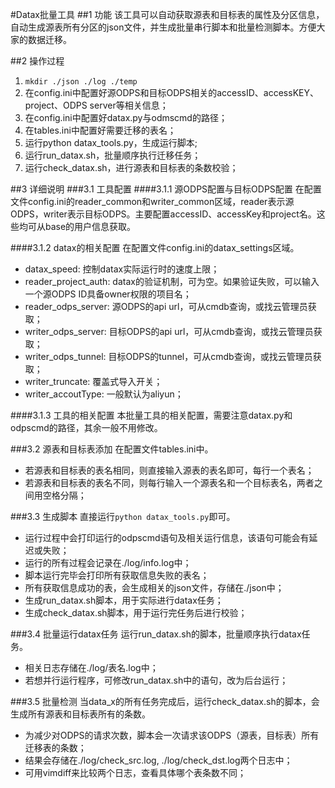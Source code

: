 #Datax批量工具
##1 功能
该工具可以自动获取源表和目标表的属性及分区信息，自动生成源表所有分区的json文件，并生成批量串行脚本和批量检测脚本。方便大家的数据迁移。

##2 操作过程
1. `mkdir ./json ./log ./temp`
2. 在config.ini中配置好源ODPS和目标ODPS相关的accessID、accessKEY、project、ODPS server等相关信息；
3. 在config.ini中配置好datax.py与odmscmd的路径；
4. 在tables.ini中配置好需要迁移的表名；
5. 运行python datax_tools.py，生成运行脚本;
6. 运行run_datax.sh，批量顺序执行迁移任务；
7. 运行check_datax.sh，进行源表和目标表的条数校验；

##3 详细说明
###3.1 工具配置
####3.1.1 源ODPS配置与目标ODPS配置
在配置文件config.ini的reader_common和writer_common区域，reader表示源ODPS，writer表示目标ODPS。主要配置accessID、accessKey和project名。这些均可从base的用户信息获取。

####3.1.2 datax的相关配置
在配置文件config.ini的datax_settings区域。

* datax_speed: 控制datax实际运行时的速度上限；
* reader_project_auth: datax的验证机制，可为空。如果验证失败，可以输入一个源ODPS ID具备owner权限的项目名；
* reader_odps_server: 源ODPS的api url，可从cmdb查询，或找云管理员获取；
* writer_odps_server: 目标ODPS的api url，可从cmdb查询，或找云管理员获取；
* writer_odps_tunnel: 目标ODPS的tunnel，可从cmdb查询，或找云管理员获取；
* writer_truncate: 覆盖式导入开关；
* writer_accoutType: 一般默认为aliyun；

####3.1.3 工具的相关配置
本批量工具的相关配置，需要注意datax.py和odpscmd的路径，其余一般不用修改。

###3.2 源表和目标表添加
在配置文件tables.ini中。

* 若源表和目标表的表名相同，则直接输入源表的表名即可，每行一个表名；
* 若源表和目标表的表名不同，则每行输入一个源表名和一个目标表名，两者之间用空格分隔；

###3.3 生成脚本
直接运行`python datax_tools.py`即可。

* 运行过程中会打印运行的odpscmd语句及相关运行信息，该语句可能会有延迟或失败；
* 运行的所有过程会记录在./log/info.log中；
* 脚本运行完毕会打印所有获取信息失败的表名；
* 所有获取信息成功的表，会生成相关的json文件，存储在./json中；
* 生成run_datax.sh脚本，用于实际进行datax任务；
* 生成check_datax.sh脚本，用于运行完任务后进行校验；

###3.4 批量运行datax任务
运行run_datax.sh的脚本，批量顺序执行datax任务。

* 相关日志存储在./log/表名.log中；
* 若想并行运行程序，可修改run_datax.sh中的语句，改为后台运行；

###3.5 批量检测
当data_x的所有任务完成后，运行check_datax.sh的脚本，会生成所有源表和目标表所有的条数。

* 为减少对ODPS的请求次数，脚本会一次请求该ODPS（源表，目标表）所有迁移表的条数；
* 结果会存储在./log/check_src.log, ./log/check_dst.log两个日志中；
* 可用vimdiff来比较两个日志，查看具体哪个表条数不同；
